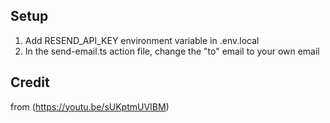 ## Setup

1. Add RESEND_API_KEY environment variable in .env.local
2. In the send-email.ts action file, change the "to" email to your own email

## Credit

from (https://youtu.be/sUKptmUVIBM)
